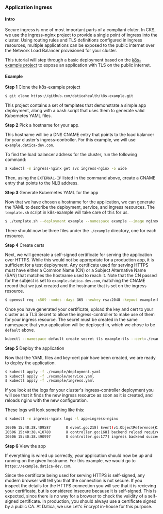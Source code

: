 ### Application Ingress

#### Intro
Secure ingress is one of most important parts of a compliant cluter. In CKS, we use the ingress-nginx project to provide a single point of ingress into the cluster. Using routing rules and TLS definitions configured in ingress resources, multiple applications can be exposed to the public internet over the Network Load Balancer provisioned for your cluster.

This tutorial will step through a basic deployment based on the [k8s-example project](https://github.com/daticahealth/k8s-example) to expose an application with TLS on the public internet.

#### Example

**Step 1**
Clone the k8s-example project

```sh
$ git clone https://github.com/daticahealth/k8s-example.git
```

This project contains a set of templates that demonstrate a simple app deployment, along with a bash script that uses them to generate valid Kubernetes YAML files.

**Step 2**
Pick a hostname for your app.

This hostname will be a DNS CNAME entry that points to the load balancer for your cluster's ingress-controller. For this example, we will use `example.datica-dev.com`.

To find the load balancer address for the cluster, run the following command:
```sh
$ kubectl -n ingress-nginx get svc ingress-nginx -o wide
```

Then, using the `EXTERNAL-IP` listed in the command above, create a CNAME entry that points to the NLB address.

**Step 3**
Generate Kubernetes YAML for the app

Now that we have chosen a hostname for the application, we can generate the YAML to describe the deployment, service, and ingress resources. The `template.sh` script in k8s-example will take care of this for us.

```sh
$ ./template.sh --deployment example --namespace example --image nginxdemos/hello --port 1234 --hostname example.datica-dev.com
```

There should now be three files under the `./example` directory, one for each resource.

**Step 4**
Create certs

Next, we will generate a self-signed certificate for serving the application over HTTPS. While this would not be appropriate for a production app, it is sufficient for a test deployment. Any certificate used for serving HTTPS must have either a Common Name (CN) or a Subject Alternative Name (SAN) that matches the hostname used to reach it. Note that the CN passed for the subject is set to `example.datica-dev.com`, matching the CNAME record that we just created and the hostname that is set on the ingress resource.

```sh
$ openssl req -x509 -nodes -days 365 -newkey rsa:2048 -keyout example-key.pem -out example-cert.pem -subj "/CN=example.datica-dev.com/O=datica-dev"
```

Once you have generated your certificate, upload the key and cert to your cluster as a TLS Secret to allow the ingress-controller to make use of them for your ingress resource. The secret must be created in the same namespace that your application will be deployed in, which we chose to be `default` above.
```sh
kubectl --namespace default create secret tls example-tls --cert=./example-cert.pem --key=./example-key.pem
```

**Step 5**
Deploy the application

Now that the YAML files and key-cert pair have been created, we are ready to deploy the application.

```sh
$ kubectl apply -f ./example/deployment.yaml
$ kubectl apply -f ./example/service.yaml
$ kubectl apply -f ./example/ingress.yaml
```

If you look at the logs for your cluster's ingress-controller deployment you will see that it finds the new ingress resource as soon as it is created, and reloads nginx with the new configuration.

These logs will look something like this:
```sh
$ kubectl -n ingress-nginx logs -l app=ingress-nginx

I0506 15:40:38.409587       8 event.go:218] Event(v1.ObjectReference{Kind:"Ingress", Namespace:"default", Name:"example", UID:"2981f152-7015-11e9-9c24-0a3a6c9dd1e6", APIVersion:"extensions", ResourceVersion:"3278649", FieldPath:""}): type: 'Normal' reason: 'UPDATE' Ingress default/example
I0506 15:40:38.410780       8 controller.go:168] backend reload required
I0506 15:40:38.490997       8 controller.go:177] ingress backend successfully reloaded...
```

**Step 6**
View the app

If everything is wired up correctly, your application should now be up and running on the given hostname. For this example, we would go to `https://example.datica-dev.com`.

Since the certificate being used for serving HTTPS is self-signed, any modern browser will tell you that the connection is not secure. If you inspect the details for the HTTPS connection you will see that it is recieving your certificate, but is considered insecure because it is self-signed. This is expected, since there is no way for a browser to check the validity of a self-signed certificate. In production, you should always use a certificate signed by a public CA. At Datica, we use Let's Encrypt in-house for this purpose.